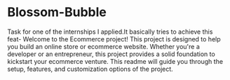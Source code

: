 # Blossom-Bubble
Task for one of the internships I applied.It basically tries to achieve this feat-
Welcome to the Ecommerce project! This project is designed to help you build an online store or ecommerce website. Whether you're a developer or an entrepreneur, this project provides a solid foundation to kickstart your ecommerce venture. This readme will guide you through the setup, features, and customization options of the project.
